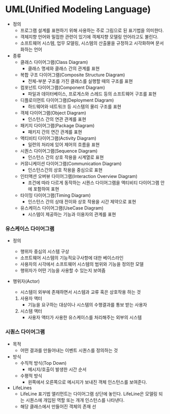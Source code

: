 # **UML(Unified Modeling Language)**
 - 정의
 	 - 프로그램 설계를 표현하기 위해 사용하는 주로 그림으로 된 표기법을 의미한다.
	 - 객체지향 언어와 밀접한 관련이 있기에 객체지향 모델링 언어라고도 불린다.
	 - 소프트웨어 시스템, 업무 모델링, 시스템의 산출물을 규정하고 시각화하며 문서화하는 언어
 - 종류
	 - 클래스 다이어그램(Class Diagram)
		 - 클래스 명세와 클래스 간의 관계를 표현
	 - 복합 구조 다이어그램(Composite Structure Diagram)
		 - 전체-부분 구조를 가진 클래스를 실행할 때의 구조를 표현
	 - 컴포넌트 다이어그램(Component Diagram)
		 - 파일과 데이터베이스, 프로게스와 스레드 등의 소프트웨어 구조를 표현
	 - 디플로이먼트 다이어그램(Deployment Diagram)
		 - 하드웨어와 네트워크 등 시스템의 물리 구조를 표현
	 - 객체 다이어그램(Object Diagram)
		 - 인스턴스 간의 연관 관계를 표현
	 - 패키지 다이어그램(Package Diagram)
		 - 패키지 간의 연간 관계를 표현
	 - 액티비티 다이어그램(Activity Diagram)
		 - 일련의 처리에 있어 제어의 흐름을 표현
	 - 시퀀스 다이어그램(Sequence Diagram)
		 - 인스턴스 간의 상호 작용을 시계열로 표현
	 - 커뮤니케이션 다이어그램(Communication Diagram)
		 - 인스턴스간의 상호 작용을 중심으로 표현
	 - 인터액션 오버뷰 다이어그램(Interaction Overview Diagram)
		 - 조건에 따라 다르게 동작하는 시퀀스 다이어그램을 액티비티 다이어그램 안에 포함하여 표현
	 - 타이밍 다이어그램(Timing Diagram)
		 - 인스턴스 간의 상태 전이와 상호 작용을 시간 제약으로 표현
	 - 유스케이스 다이어그램(UseCase Diagram)
		 - 시스템이 제공하는 기능과 이용자의 관계를 표현

### **유스케이스 다이어그램**
 - 정의
	 - 행위자 중심의 시스템 구상
	 - 소프트웨어 시스템의 기능적요구사항에 대한 베이스라인
	 - 사용자의 시각에서 소프트웨어 시스템의 범위와 기능을 정의한 모델
	 - 행위자가 어떤 기능을 사용할 수 있는지 보여줌

 - 행위자(Actor)
	 - 시스템이 외부에 존재하면서 시스템과 교류 혹은 상호작용 하는 것
	  1. 사용자 액터
   		 - 기능을 요구하는 대상이나 시스템의 수행결과를 통보 받는 사용자
	  2. 시스템 액터
   		 - 사용자 액터가 사용한 유스케이스를 처리해주는 외부의 시스템
 
### **시퀀스 다이어그램**
 - 목적
 	 - 어떤 결과를 만들어내는 이벤트 시퀀스를 정의하는 것
 - 방식
	 - 수직적 방식(Top Down)
		 - 메시지/호출이 발생한 시간 순서
	 - 수평적 방식
		 - 왼쪽에서 오른쪽으로 메시지가 보내진 객체 인스턴스를 보여준다.
 - LifeLines
	 - LifeLine 표기법 앨리먼트는 다이어그램 상단에 놓인다. LifeLine은 모델링 되는 시퀀스에 개입된 역할 또는 개개 인스턴스를 나타낸다.
	 - 해당 클래스에서 만들어진 객체의 존재 선 